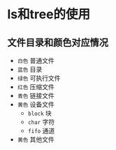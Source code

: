 # ls和tree的使用
## 文件目录和颜色对应情况
- `白色` 普通文件
- `蓝色` 目录
- `绿色` 可执行文件
- `红色` 压缩文件
- `青色` 链接文件
- `黄色` 设备文件
  - `block` 块
  - `char` 字符
  - `fifo` 通道
- `黄色` 其他文件
